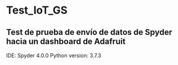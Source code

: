 # Test_IoT_GS

## Test de prueba de envío de datos de Spyder hacia un dashboard de Adafruit


IDE: Spyder 4.0.0
Python version: 3.7.3

